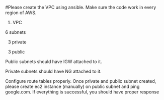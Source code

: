 #Please create the VPC using ansible. Make sure the code work in every region of AWS.  

1. VPC 

6 subnets 

   3 private  

   3 public  

Public subnets should have IGW attached to it.  

Private subnets should have NG attached to it.  

Configure route tables properly. Once private and public subnet created, please create ec2 instance (manually)
on public subnet and ping google.com. If everything is successful, you should have proper response 
